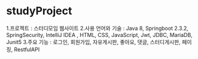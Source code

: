 # studyProject

1.프로젝트 : 스터디모임 웹사이트
2.사용 언어와 기술 : Java 8, Springboot 2.3.2, SpringSecurity, IntelliJ IDEA , HTML, CSS, JavaScript,  Jwt, JDBC, MariaDB, Junit5
3.주요 기능 : 로그인, 회원가입, 자유게시판, 좋아요, 댓글, 스터디게시판, 페이징, RestfulAPI
